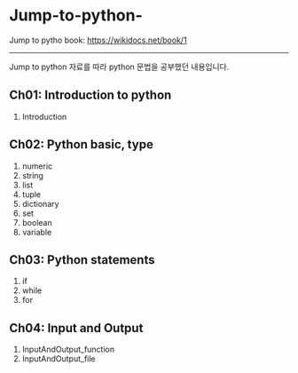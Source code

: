 # Jump-to-python-

Jump to pytho book: https://wikidocs.net/book/1

-----------------------------------------------------------

Jump to python 자료를 따라 python 문법을 공부했던 내용입니다.

## Ch01: Introduction to python
1. Introduction

## Ch02: Python basic, type
1. numeric
2. string
3. list
4. tuple
5. dictionary
6. set
7. boolean
8. variable

## Ch03: Python statements
1. if
2. while
3. for

## Ch04: Input and Output
1. InputAndOutput_function
2. InputAndOutput_file

